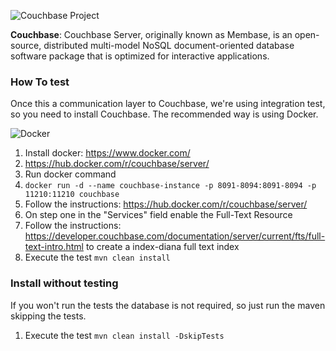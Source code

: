![Couchbase Project](https://jnosql.github.io/jnosql-site/img/logos/couchbase.svg)



**Couchbase**: Couchbase Server, originally known as Membase, is an open-source, distributed multi-model NoSQL document-oriented database software package that is optimized for interactive applications.


### How To test

Once this a communication layer to Couchbase, we're using integration test, so you need to install Couchbase. The recommended way is using Docker.

![Docker](https://www.docker.com/sites/default/files/horizontal_large.png)


1. Install docker: https://www.docker.com/
1. https://hub.docker.com/r/couchbase/server/
1. Run docker command
1. `docker run -d --name couchbase-instance -p 8091-8094:8091-8094 -p 11210:11210 couchbase`
1. Follow the instructions: https://hub.docker.com/r/couchbase/server/
1. On step one in the "Services" field enable the Full-Text Resource
1. Follow the instructions: https://developer.couchbase.com/documentation/server/current/fts/full-text-intro.html to create a index-diana full text index
1. Execute the test `mvn clean install`


### Install without testing


If you won't run the tests the database is not required, so just run the maven skipping the tests.

1. Execute the test `mvn clean install -DskipTests`
